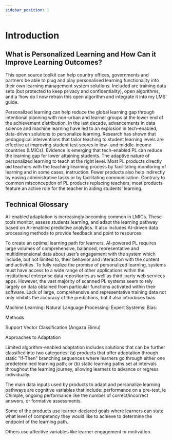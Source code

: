 ```yaml
---
sidebar_position: 1
---
```


# Introduction

## What is Personalized Learning and How Can it Improve Learning Outcomes?

This open source toolkit can help country offices, governments and partners be able to plug and play personalised learning functionality into their own learning management system solutions. Included are training data sets (but protected to keep privacy and confidentiality), open algorithms, and a ‘how do I now retrain this open algorithm and integrate it into my LMS’ guide.

Personalized learning can help reduce the global learning gap through intentional planning with non-urban and learner groups at the lower end of the achievement distribution. In the last decade, advancements in data science and machine learning have led to an explosion in tech-enabled, data-driven solutions to personalize learning. Research has shown that pedagogical interventions that tailor teaching to student learning levels are effective at improving student test scores in low- and middle-income countries (LMICs). Evidence is emerging that tech-enabled PL can reduce the learning gap for lower attaining students. The adaptive nature of personalized learning to teach at the right level. Most PL products directly aid teachers with the teaching-learning process by facilitating monitoring of learning and in some cases, instruction. Fewer products also help indirectly by easing administrative tasks or by facilitating communication. Contrary to common misconception of PL products replacing teachers, most products feature an active role for the teacher in aiding students’ learning.


## Technical Glossary

AI-enabled adaptation is increasingly becoming common in LMICs. These tools monitor, assess students learning, and adapt the learning pathway based on AI-enabled predictive analytics. It also includes AI-driven data processing methods to provide feedback and point to resources.

To create an optimal learning path for learners, AI-powered PL requires large volumes of comprehensive, balanced, representative and multidimensional data about user’s engagement with the system which include, but not limited to, their behavior and interaction with the content and activities. To fully realize the promise of personalized learning, systems must have access to a wide range of other applications within the institutional enterprise data repositories as well as third-party web services apps. However, the vast majority of scanned PL systems seem to rely largely on data obtained from particular functions activated within their software. Lack of large, comprehensive and representative training data not only inhibits the accuracy of the predictions, but it also introduces bias.

Machine Learning:
Natural Language Processing: 
Expert Systems:
Bias:

Methods

Support Vector Classification (Angaza Elimu)

Approaches to Adaptation

 Limited algorithm-enabled adaptation includes solutions that can be further classified into two categories: (a) products that offer adaptation through static "If-Then" branching sequences where learners go through either one predetermined learning path; or (b) static learning paths set at intervals throughout the learning journey, allowing learners to advance or regress individually. 
 
 The main data inputs used by products to adapt and personalize learning pathways are cognitive variables that include:
performance on a pre-test, ie Chimple, ongoing performance like the number of correct/incorrect answers, or 
formative assessments.

Some of the products use learner-declared goals where learners can state what level of competency they would like to achieve to determine the endpoint of the learning path. 

Others use affective variables like learner engagement or motivation. 

